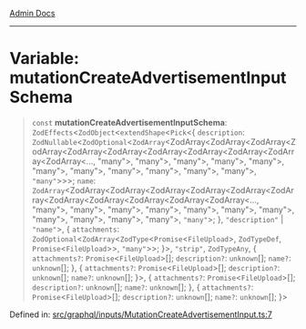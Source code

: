 [Admin Docs](/)

***

# Variable: mutationCreateAdvertisementInputSchema

> `const` **mutationCreateAdvertisementInputSchema**: `ZodEffects`\<`ZodObject`\<`extendShape`\<`Pick`\<\{ `description`: `ZodNullable`\<`ZodOptional`\<`ZodArray`\<ZodArray\<ZodArray\<ZodArray\<ZodArray\<ZodArray\<ZodArray\<ZodArray\<ZodArray\<ZodArray\<ZodArray\<ZodArray\<..., "many"\>, "many"\>, "many"\>, "many"\>, "many"\>, "many"\>, "many"\>, "many"\>, "many"\>, "many"\>, "many"\>, `"many"`\>\>\>; `name`: `ZodArray`\<ZodArray\<ZodArray\<ZodArray\<ZodArray\<ZodArray\<ZodArray\<ZodArray\<ZodArray\<ZodArray\<ZodArray\<ZodArray\<..., "many"\>, "many"\>, "many"\>, "many"\>, "many"\>, "many"\>, "many"\>, "many"\>, "many"\>, "many"\>, "many"\>, `"many"`\>; \}, `"description"` \| `"name"`\>, \{ `attachments`: `ZodOptional`\<`ZodArray`\<`ZodType`\<`Promise`\<`FileUpload`\>, `ZodTypeDef`, `Promise`\<`FileUpload`\>\>, `"many"`\>\>; \}\>, `"strip"`, `ZodTypeAny`, \{ `attachments?`: `Promise`\<`FileUpload`\>[]; `description?`: `unknown`[]; `name?`: `unknown`[]; \}, \{ `attachments?`: `Promise`\<`FileUpload`\>[]; `description?`: `unknown`[]; `name?`: `unknown`[]; \}\>, \{ `attachments?`: `Promise`\<`FileUpload`\>[]; `description?`: `unknown`[]; `name?`: `unknown`[]; \}, \{ `attachments?`: `Promise`\<`FileUpload`\>[]; `description?`: `unknown`[]; `name?`: `unknown`[]; \}\>

Defined in: [src/graphql/inputs/MutationCreateAdvertisementInput.ts:7](https://github.com/gautam-divyanshu/talawa-api/blob/7e7d786bbd7356b22a3ba5029601eed88ff27201/src/graphql/inputs/MutationCreateAdvertisementInput.ts#L7)
